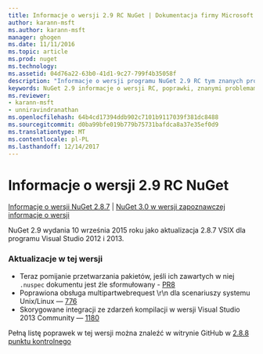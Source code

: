 ```yaml
---
title: Informacje o wersji 2.9 RC NuGet | Dokumentacja firmy Microsoft
author: karann-msft
ms.author: karann-msft
manager: ghogen
ms.date: 11/11/2016
ms.topic: article
ms.prod: nuget
ms.technology: 
ms.assetid: 04d76a22-63b0-41d1-9c27-799f4b35058f
description: "Informacje o wersji programu NuGet 2.9 RC tym znanych problemów, poprawki, dodatkowe funkcje i dcr."
keywords: NuGet 2.9 informacje o wersji RC, poprawki, znanymi problemami, nowe funkcje, dcr
ms.reviewer:
- karann-msft
- unniravindranathan
ms.openlocfilehash: 64b4cd17394ddb902c7101b9117039f381dc8488
ms.sourcegitcommit: d0ba99bfe019b779b75731bafdca8a37e35ef0d9
ms.translationtype: MT
ms.contentlocale: pl-PL
ms.lasthandoff: 12/14/2017
---
```

# <a name="nuget-29-rc-release-notes"></a>Informacje o wersji 2.9 RC NuGet

[Informacje o wersji NuGet 2.8.7](../release-notes/nuget-2.8.7.md) | [NuGet 3.0 w wersji zapoznawczej informacje o wersji](../release-notes/nuget-3.0-preview.md)

NuGet 2.9 wydania 10 września 2015 roku jako aktualizacja 2.8.7 VSIX dla programu Visual Studio 2012 i 2013.

### <a name="updates-in-this-release"></a>Aktualizacje w tej wersji

* Teraz pomijanie przetwarzania pakietów, jeśli ich zawartych w niej `.nuspec` dokumentu jest źle sformułowany - [PR8](https://github.com/NuGet/NuGet2/pull/8)
* Poprawiona obsługa multipartwebrequest \r\n dla scenariuszy systemu Unix/Linux — [776](https://github.com/NuGet/Home/issues/776)
* Skorygowane integracji ze zdarzeń kompilacji w wersji Visual Studio 2013 Community — [1180](https://github.com/NuGet/Home/issues/1180)


Pełną listę poprawek w tej wersji można znaleźć w witrynie GitHub w [2.8.8 punktu kontrolnego](https://github.com/NuGet/Home/issues?q=milestone%3A2.8.8+is%3Aclosed)
